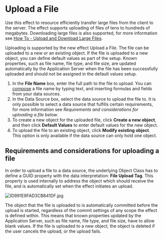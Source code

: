 # Upload a File

Use this effect to resource efficiently transfer large files from the client to the server. The effect supports uploading of files of tens to hundreds of megabytes. Downloading large files is also supported, for more information see [How To - Upload and Download Large Files](../../../../../how-to/upload-and-download-large-files.md).

Uploading is supported by the new effect Upload a File. The file can be uploaded to a new or an existing object. If the file is uploaded to a new object, you can define default values as part of the setup. Known properties, such as file name, file type, and file size, are updated automatically by the Application Server when the file has been successfully uploaded and should not be assigned in the default values setup.

1.  In the **File Name** box, enter the full path to the file to upload. You can [compose](../generate-dynamic-values-for-text-fields.md "Generate Dynamic Values for Text Fields") a file name by typing text, and inserting formulas and fields from your data sources.
2.  In the Data Source box, select the data source to upload the file to. It is only possible to select a data source that fulfills certain requirements, for more information see *Requirements and considerations for uploading a file below*.
3.  To create a new object for the uploaded file, click **Create a new object**, and then click **Default Values** to enter default values for the new object.
4.  To upload the file to an existing object, click **Modify existing object**. This option is only available if the data source can only hold one object.

## Requirements and considerations for uploading a file

In order to upload a file to a data source, the underlying Object Class has to define a GUID property with the data interpretation: **File Upload Tag**. This property is used internally to address the object which should receive the file, and is automatically set when the effect initiates an upload.

![ID991E9FAD3CB841DF.jpg](media/ID991E9FAD3CB841DF.jpg)  

The object that the file is uploaded to is automatically committed before the upload is started, regardless of the commit settings of any scope the effect is defined within. This means that known properties updated by the Application Server, such as file name, file type, and file size, have to allow blank values. If the file is uploaded to a new object, the object is deleted if the user cancels the upload, or the upload fails.